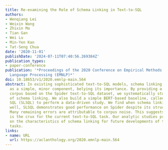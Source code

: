 ```yaml
---
title: Re-examining the Role of Schema Linking in Text-to-SQL
authors:
- Wenqiang Lei
- Weixin Wang
- Zhixin Ma
- Tian Gan
- Wei Lu
- Min-Yen Kan
- Tat-Seng Chua
date: '2020-11-01'
publishDate: '2024-07-11T07:40:56.269384Z'
publication_types:
- paper-conference
publication: '*Proceedings of the 2020 Conference on Empirical Methods in Natural
  Language Processing (EMNLP)*'
doi: 10.18653/v1/2020.emnlp-main.564
abstract: In existing sophisticated text-to-SQL models, schema linking is often considered
  as a simple, minor component, belying its importance. By providing a schema linking
  corpus based on the Spider text-to-SQL dataset, we systematically study the role
  of schema linking. We also build a simple BERT-based baseline, called Schema-Linking
  SQL (SLSQL) to perform a data-driven study. We find when schema linking is done
  well, SLSQL demonstrates good performance on Spider despite its structural simplicity.
  Many remaining errors are attributable to corpus noise. This suggests schema linking
  is the crux for the current text-to-SQL task. Our analytic studies provide insights
  on the characteristics of schema linking for future developments of text-to-SQL
  tasks.
links:
- name: URL
  url: https://aclanthology.org/2020.emnlp-main.564
---
```

